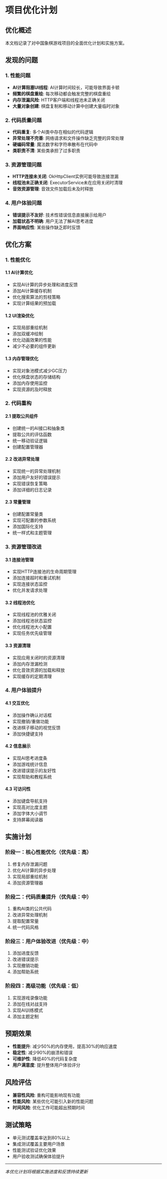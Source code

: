 # 项目优化计划

## 优化概述

本文档记录了对中国象棋游戏项目的全面优化计划和实施方案。

## 发现的问题

### 1. 性能问题
- **AI计算阻塞UI线程**: AI计算时间较长，可能导致界面卡顿
- **频繁的棋盘重绘**: 每次移动都会触发完整的棋盘重绘
- **内存泄漏风险**: HTTP客户端和线程池未正确关闭
- **大量对象创建**: 棋盘复制和移动计算中创建大量临时对象

### 2. 代码质量问题
- **代码重复**: 多个AI类中存在相似的代码逻辑
- **异常处理不完善**: 网络请求和文件操作缺乏完整的异常处理
- **硬编码常量**: 魔法数字和字符串散布在代码中
- **类职责不清**: 某些类承担了过多职责

### 3. 资源管理问题
- **HTTP连接未关闭**: OkHttpClient实例可能导致连接泄漏
- **线程池未正确关闭**: ExecutorService未在应用关闭时清理
- **音效资源管理**: 音效文件加载后未及时释放

### 4. 用户体验问题
- **错误提示不友好**: 技术性错误信息直接展示给用户
- **加载状态不明确**: 用户无法了解AI思考进度
- **界面响应性**: 某些操作缺乏即时反馈

## 优化方案

### 1. 性能优化

#### 1.1 AI计算优化
- 实现AI计算的异步处理和进度反馈
- 添加AI计算缓存机制
- 优化搜索算法的剪枝策略
- 实现计算结果的预加载

#### 1.2 UI渲染优化
- 实现局部重绘机制
- 添加双缓冲绘制
- 优化动画效果的性能
- 减少不必要的组件更新

#### 1.3 内存管理优化
- 实现对象池模式减少GC压力
- 优化棋盘状态的存储结构
- 添加内存使用监控
- 实现资源的及时释放

### 2. 代码重构

#### 2.1 提取公共组件
- 创建统一的AI接口和抽象类
- 提取公共的评估函数
- 统一移动验证逻辑
- 创建配置管理器

#### 2.2 改进异常处理
- 实现统一的异常处理机制
- 添加用户友好的错误提示
- 实现错误恢复策略
- 添加详细的日志记录

#### 2.3 常量管理
- 创建配置常量类
- 实现可配置的参数系统
- 添加国际化支持
- 统一样式和主题管理

### 3. 资源管理改进

#### 3.1 连接池管理
- 实现HTTP连接池的生命周期管理
- 添加连接超时和重试机制
- 实现连接状态监控
- 优化并发请求处理

#### 3.2 线程池优化
- 实现线程池的优雅关闭
- 添加线程池状态监控
- 优化线程池大小配置
- 实现任务优先级管理

#### 3.3 资源清理
- 实现应用关闭时的资源清理
- 添加内存泄漏检测
- 优化音效资源的加载和释放
- 实现缓存的定期清理

### 4. 用户体验提升

#### 4.1 交互优化
- 添加操作确认对话框
- 实现撤销/重做功能
- 改进棋子移动的视觉反馈
- 添加快捷键支持

#### 4.2 信息展示
- 实现AI思考进度条
- 添加游戏统计信息
- 改进错误提示的友好性
- 实现帮助和教程系统

#### 4.3 可访问性
- 添加键盘导航支持
- 实现高对比度主题
- 添加字体大小调节
- 支持屏幕阅读器

## 实施计划

### 阶段一：核心性能优化（优先级：高）
1. 修复内存泄漏问题
2. 优化AI计算的异步处理
3. 实现局部重绘机制
4. 添加资源管理器

### 阶段二：代码质量提升（优先级：中）
1. 重构AI类的公共代码
2. 改进异常处理机制
3. 提取配置常量
4. 统一代码风格

### 阶段三：用户体验改进（优先级：中）
1. 添加进度反馈
2. 改进错误提示
3. 实现撤销功能
4. 添加帮助系统

### 阶段四：高级功能（优先级：低）
1. 实现游戏录像功能
2. 添加在线对战支持
3. 实现AI训练模式
4. 添加主题定制

## 预期效果

- **性能提升**: 减少50%的内存使用，提高30%的响应速度
- **稳定性**: 减少90%的崩溃和错误
- **可维护性**: 降低40%的代码复杂度
- **用户满意度**: 提升整体用户体验评分

## 风险评估

- **兼容性风险**: 重构可能影响现有功能
- **性能风险**: 某些优化可能引入新的性能问题
- **时间风险**: 优化工作可能超出预期时间

## 测试策略

- 单元测试覆盖率达到80%以上
- 集成测试覆盖主要用户场景
- 性能测试验证优化效果
- 用户验收测试确保体验提升

---

*本优化计划将根据实施进度和反馈持续更新*